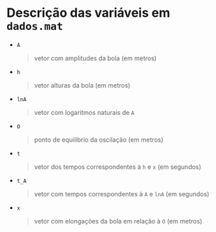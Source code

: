 # Descrição das variáveis em `dados.mat`

- `A`
	> vetor com amplitudes da bola (em metros)
- `h`
	> vetor alturas da bola (em metros)
- `lnA`
	> vetor com logaritmos naturais de `A`
- `O`
	> ponto de equilíbrio da oscilação (em metros)
- `t`
	> vetor dos tempos correspondentes à `h` e `x` (em segundos)
- `t_A`
	> vetor com tempos correspondentes à `A` e `lnA` (em segundos)
- `x`
	> vetor com elongações da bola em relação à `O` (em metros)